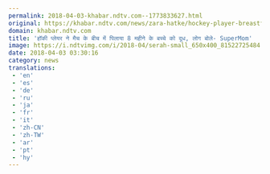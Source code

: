 ```yaml
---
permalink: 2018-04-03-khabar.ndtv.com--1773833627.html
original: https://khabar.ndtv.com/news/zara-hatke/hockey-player-breastfeeds-8-week-old-baby-during-game-breaks-1832019
domain: khabar.ndtv.com
title: 'हॉकी प्लेयर ने मैच के बीच में पिलाया 8 महीने के बच्चे को दूध, लोग बोले- SuperMom'
image: https://i.ndtvimg.com/i/2018-04/serah-small_650x400_81522725484.jpg
date: 2018-04-03 03:30:16
category: news
translations: 
 - 'en'
 - 'es'
 - 'de'
 - 'ru'
 - 'ja'
 - 'fr'
 - 'it'
 - 'zh-CN'
 - 'zh-TW'
 - 'ar'
 - 'pt'
 - 'hy'
---
```


